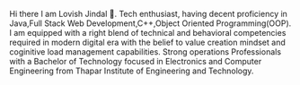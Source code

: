 Hi there I am Lovish Jindal 👋. 
Tech enthusiast, having decent proficiency in Java,Full Stack Web Development,C++,Object Oriented Programming(OOP). I am equipped with a right blend of technical and behavioral competencies required in modern digital era with the belief to value creation mindset and coginitive load management capabilities. Strong operations Professionals with a Bachelor of Technology focused in Electronics and Computer Engineering from Thapar Institute of Engineering and Technology.

<!---
Lovish0181/Lovish0181 is a ✨ special ✨ repository because its `README.md` (this file) appears on your GitHub profile.
You can click the Preview link to take a look at your changes.

- 👋 Hi, I’m @Lovish0181
- 👀 I’m interested in ...
- 🌱 I’m currently learning ...
- 💞️ I’m looking to collaborate on ...
- 📫 How to reach me ...
--->


